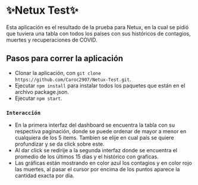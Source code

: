 #  ✨Netux Test✨

Esta aplicación es el resultado de la prueba para Netux, en la cual se pidió que tuviera una tabla con todos los países con sus históricos de contagios, muertes y recuperaciones de COVID.

## Pasos para correr la aplicación

- Clonar la aplicación, con `git clone https://github.com/Caroc2907/Netux-Test.git`.
- Ejecutar `npm install` para instalar todos los paquetes que están en el archivo package.json. 
- Ejecutar `npm start`.

### `Interacción`
- En la primera interfaz del dashboard se encuentra la tabla con su respectiva paginación, donde se puede ordenar de mayor a menor en cualquiera de los 5 items. Tambien se elije en cual país se quiere profundizar y se da click sobre este.
- Al dar  click se redirije a la segunda interfaz donde se encuentra el promedio de los últimos 15 dias y el histórico con graficas.
- Las gráficas están mostrando en color azul los contagios y en color rojo las muertes, al pasar el cursor por encima de los puntos aparece la cantidad exacta por día.

